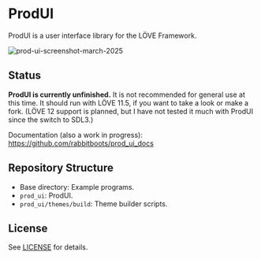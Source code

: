 # ProdUI

ProdUI is a user interface library for the LÖVE Framework.

![prod-ui-screenshot-march-2025](https://github.com/user-attachments/assets/d5f8386d-d293-475c-b532-4bbfda32d792)

## Status

**ProdUI is currently unfinished.** It is not recommended for general use at this time. It should run with LÖVE 11.5, if you want to take a look or make a fork. (LÖVE 12 support is planned, but I have not tested it much with ProdUI since the switch to SDL3.)

Documentation (also a work in progress): https://github.com/rabbitboots/prod_ui_docs


## Repository Structure

* Base directory: Example programs.
* `prod_ui`: ProdUI.
* `prod_ui/themes/build`: Theme builder scripts.


## License

See [LICENSE](https://github.com/rabbitboots/prod_ui_wip/blob/main/LICENSE) for details.

